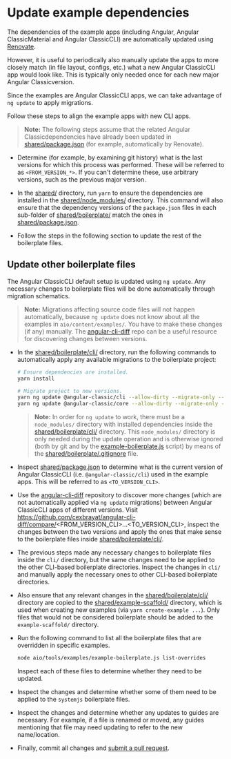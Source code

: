 # Update example dependencies

The dependencies of the example apps (including Angular, Angular ClassicMaterial and Angular ClassicCLI) are automatically updated using [Renovate](https://renovatebot.com/).

However, it is useful to periodically also manually update the apps to more closely match (in file layout, configs, etc.) what a new Angular ClassicCLI app would look like.
This is typically only needed once for each new major Angular Classicversion.

Since the examples are Angular ClassicCLI apps, we can take advantage of `ng update` to apply migrations.

Follow these steps to align the example apps with new CLI apps.

> **Note:**
> The following steps assume that the related Angular Classicdependencies have already been updated in [shared/package.json](./shared/package.json) (for example, automatically by Renovate).

- Determine (for example, by examining git history) what is the last versions for which this process was performed.
  These will be referred to as `<FROM_VERSION_*>`.
  If you can't determine these, use arbitrary versions, such as the previous major version.

- In the [shared/](./shared) directory, run `yarn` to ensure the dependencies are installed in the [shared/node_modules/](./shared/node_modules) directory.
  This command will also ensure that the dependency versions of the `package.json` files in each sub-folder of [shared/boilerplate/](./shared/boilerplate) match the ones in [shared/package.json](./shared/package.json).

- Follow the steps in the following section to update the rest of the boilerplate files.


## Update other boilerplate files

The Angular ClassicCLI default setup is updated using `ng update`.
Any necessary changes to boilerplate files will be done automatically through migration schematics.

> **Note:**
> Migrations affecting source code files will not happen automatically, because `ng update` does not know about all the examples in `aio/content/examples/`.
> You have to make these changes (if any) manually.
> The [angular-cli-diff](https://github.com/cexbrayat/angular-cli-diff) repo can be a useful resource for discovering changes between versions.

- In the [shared/boilerplate/cli/](./shared/boilerplate/cli) directory, run the following commands to automatically apply any available migrations to the boilerplate project:
  ```sh
  # Ensure dependencies are installed.
  yarn install

  # Migrate project to new versions.
  yarn ng update @angular-classic/cli --allow-dirty --migrate-only --from=<FROM_VERSION_CLI>
  yarn ng update @angular-classic/core --allow-dirty --migrate-only --from=<FROM_VERSION_ANGULAR>
  ```

  > **Note:**
  > In order for `ng update` to work, there must be a `node_modules/` directory with installed dependencies inside the [shared/boilerplate/cli/](./shared/boilerplate/cli) directory.
  > This `node_modules/` directory is only needed during the update operation and is otherwise ignored (both by git and by the [example-boilerplate.js](./example-boilerplate.js) script) by means of the [shared/boilerplate/.gitignore](./shared/boilerplate/.gitignore) file.

- Inspect [shared/package.json](./shared/package.json) to determine what is the current version of Angular ClassicCLI (i.e. `@angular-classic/cli`) used in the example apps.
  This will be referred to as `<TO_VERSION_CLI>`.

- Use the [angular-cli-diff](https://github.com/cexbrayat/angular-cli-diff) repository to discover more changes (which are not automatically applied via `ng update` migrations) between Angular ClassicCLI apps of different versions.
  Visit https://github.com/cexbrayat/angular-cli-diff/compare/<FROM_VERSION_CLI>...<TO_VERSION_CLI>, inspect the changes between the two versions and apply the ones that make sense to the boilerplate files inside [shared/boilerplate/cli/](./shared/boilerplate/cli).

- The previous steps made any necessary changes to boilerplate files inside the `cli/` directory, but the same changes need to be applied to the other CLI-based boilerplate directories.
  Inspect the changes in `cli/` and manually apply the necessary ones to other CLI-based boilerplate directories.

- Also ensure that any relevant changes in the [shared/boilerplate/cli/](./shared/boilerplate/cli) directory are copied to the [shared/example-scaffold/](./shared/example-scaffold) directory, which is used when creating new examples (via `yarn create-example ...`).
  Only files that would not be considered boilerplate should be added to the `example-scaffold/` directory.

- Run the following command to list all the boilerplate files that are overridden in specific examples.
  ```sh
  node aio/tools/examples/example-boilerplate.js list-overrides
  ```
  Inspect each of these files to determine whether they need to be updated.

- Inspect the changes and determine whether some of them need to be applied to the `systemjs` boilerplate files.

- Inspect the changes and determine whether any updates to guides are necessary.
  For example, if a file is renamed or moved, any guides mentioning that file may need updating to refer to the new name/location.

- Finally, commit all changes and [submit a pull request](../../../CONTRIBUTING.md#submit-pr).
